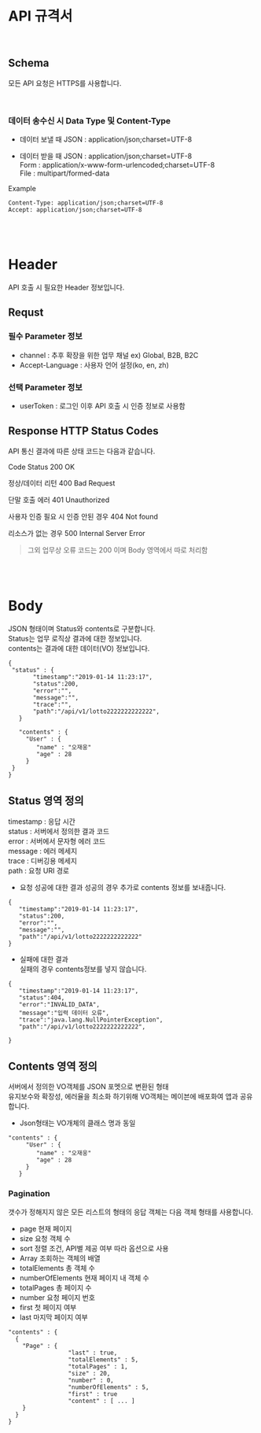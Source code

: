 # API 규격서

<br>

## Schema
 모든 API 요청은 HTTPS를 사용합니다.

<br>

### 데이터 송수신 시 Data Type 및 Content-Type
 - 데이터 보낼 때
  JSON : application/json;charset=UTF-8

 - 데이터 받을 때
  JSON : application/json;charset=UTF-8 <br>
  Form : application/x-www-form-urlencoded;charset=UTF-8 <br>
  File : multipart/formed-data <br>

Example
```
Content-Type: application/json;charset=UTF-8
Accept: application/json;charset=UTF-8
```
<br><br>

# Header
API 호출 시 필요한 Header 정보입니다.

## Requst

### 필수 Parameter 정보
 - channel : 추후 확장을 위한 업무 채널 ex) Global, B2B, B2C
 - Accept-Language : 사용자 언어 설정(ko, en, zh)
 
### 선택 Parameter 정보
 - userToken : 로그인 이후 API 호출 시 인증 정보로 사용함


## Response HTTP Status Codes
API 통신 결과에 따른 상태 코드는 다음과 같습니다.

Code	Status
200 OK

정상/데이터 리턴
400 Bad Request

단말 호출 에러
401 Unauthorized

사용자 인증 필요 시 인증 안된 경우
404 Not found

리소스가 없는 경우
500 Internal Server Error

> 그외 업무상 오류 코드는 200 이며 Body 영역에서 따로 처리함

<br><br>

# Body
JSON 형태이며 Status와 contents로 구분합니다. <br>
Status는 업무 로직상 결과에 대한 정보입니다.<br>
contents는 결과에 대한 데이터(VO) 정보입니다. <br>

```
{
 "status" : {  
       "timestamp":"2019-01-14 11:23:17",
       "status":200,
       "error":"",
       "message":"",
       "trace":"",
       "path":"/api/v1/lotto2222222222222",
   }
   
   "contents" : {
     "User" : {
        "name" : "오재웅"
        "age" : 28
     }
 }
}
```
## Status 영역 정의
 timestamp : 응답 시간 <br>
 status : 서버에서 정의한 결과 코드 <br>
 error : 서버에서 문자형 에러 코드 <br>
 message : 에러 메세지 <br>
 trace : 디버깅용 메세지 <br>
 path : 요청 URI 경로 <br>

- 요청 성공에 대한 결과
성공의 경우 추가로 contents 정보를 보내줍니다.
```
{  
   "timestamp":"2019-01-14 11:23:17",
   "status":200,
   "error":"",
   "message":"",
   "path":"/api/v1/lotto2222222222222"
}
```
 
 - 실패에 대한 결과   
 실패의 경우 contents정보를 넣지 않습니다.
```
{  
   "timestamp":"2019-01-14 11:23:17",
   "status":404,
   "error":"INVALID_DATA",
   "message":"입력 데이터 오류",
   "trace":"java.lang.NullPointerException",
   "path":"/api/v1/lotto2222222222222",

}
```

## Contents 영역 정의
 서버에서 정의한 VO객체를 JSON 포멧으로 변환된 형태 <br>
 유지보수와 확장성, 에러율을 최소화 하기위해 VO객체는 메이븐에 배포화여 앱과 공유합니다.
 
 - Json형태는 VO개체의 클래스 명과 동일
```
"contents" : {
     "User" : {
        "name" : "오재웅"
        "age" : 28
     }
   }
```
 
   
### Pagination
 갯수가 정해지지 않은 모든 리스트의 형태의 응답 객체는 다음 객체 형태를 사용합니다.
- page 현재 페이지
- size 요청 객체 수
- sort 정렬 조건, API별 제공 여부 따라 옵션으로 사용
- Array 조회하는 객체의 배열
- totalElements 총 객체 수
- numberOfElements 현재 페이지 내 객체 수
- totalPages 총 페이지 수
- number 요청 페이지 번호
- first 첫 페이지 여부
- last 마지막 페이지 여부

```
"contents" : {
  {
    "Page" : {
                 "last" : true,
                 "totalElements" : 5,
                 "totalPages" : 1,
                 "size" : 20,
                 "number" : 0,
                 "numberOfElements" : 5,
                 "first" : true
                 "content" : [ ... ]
    }
  }
}
```

